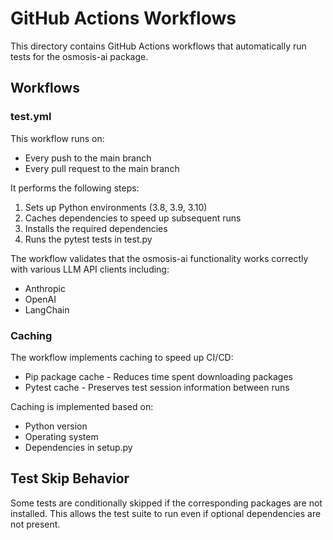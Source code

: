 # GitHub Actions Workflows

This directory contains GitHub Actions workflows that automatically run tests for the osmosis-ai package.

## Workflows

### test.yml

This workflow runs on:
- Every push to the main branch
- Every pull request to the main branch

It performs the following steps:
1. Sets up Python environments (3.8, 3.9, 3.10)
2. Caches dependencies to speed up subsequent runs
3. Installs the required dependencies
4. Runs the pytest tests in test.py

The workflow validates that the osmosis-ai functionality works correctly with various LLM API clients including:
- Anthropic
- OpenAI
- LangChain

### Caching

The workflow implements caching to speed up CI/CD:
- Pip package cache - Reduces time spent downloading packages
- Pytest cache - Preserves test session information between runs

Caching is implemented based on:
- Python version
- Operating system
- Dependencies in setup.py

## Test Skip Behavior

Some tests are conditionally skipped if the corresponding packages are not installed. This allows the test suite to run even if optional dependencies are not present. 